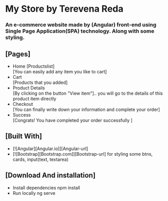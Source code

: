 # My Store by Terevena Reda 
### An e-commerce website made by (Angular) front-end using Single Page Application(SPA) technology. Along with some styling.




## [Pages]
* Home [Productslist] <br/>[You can easily add any item you like to cart]
* Cart <br/>[Products that you added]
* Product Details <br/>[By clicking on the button "View item"].. you will go to the details of this product item directly
* Checkout<br/> [You can finally write down your information and complete your order]
* Success<br/> [Congrats! You have completed your order successfully ]


## [Built With]
* [![Angular][Angular.io]][Angular-url]
* [![Bootstrap][Bootstrap.com]][Bootstrap-url] for styling some btns, cards, input(text, textarea)


## [Download And installation]
* Install dependencies
npm install
* Run locally
ng serve
